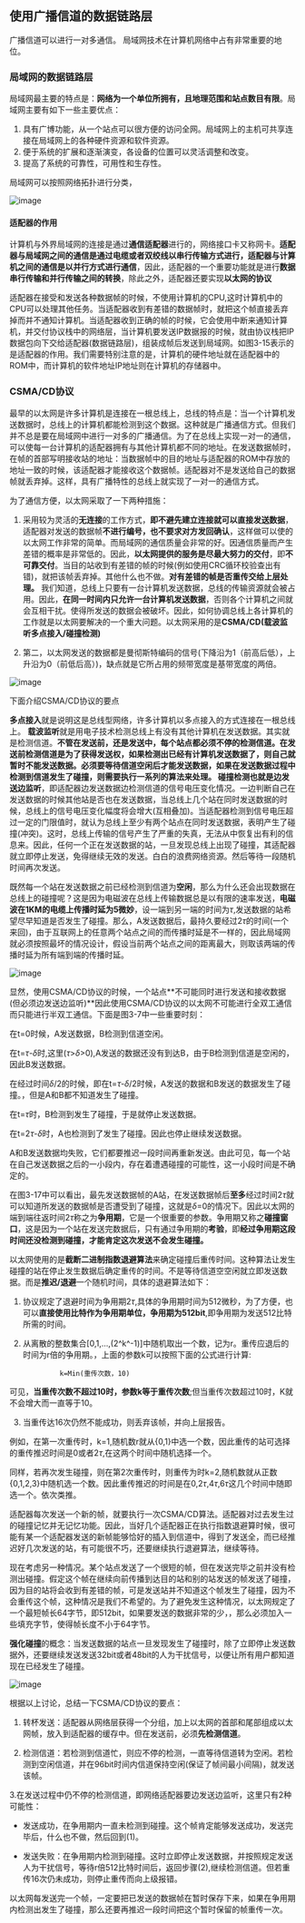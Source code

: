## 使用广播信道的数据链路层

广播信道可以进行一对多通信。
局域网技术在计算机网络中占有非常重要的地位。

### 局域网的数据链路层

局域网最主要的特点是：**网络为一个单位所拥有，且地理范围和站点数目有限**。局域网主要有如下一些主要优点：
1. 具有广博功能，从一个站点可以很方便的访问全网。局域网上的主机可共享连接在局域网上的各种硬件资源和软件资源。
2. 便于系统的扩展和逐渐演变，各设备的位置可以灵活调整和改变。
3. 提高了系统的可靠性，可用性和生存性。

局域网可以按照网络拓扑进行分类，

![image](https://img2020.cnblogs.com/blog/2361214/202111/2361214-20211109122951232-776175857.png)

#### 适配器的作用

计算机与外界局域网的连接是通过**通信适配器**进行的，网络接口卡又称网卡。**适配器与局域网之间的通信是通过电缆或者双绞线以串行传输方式进行，适配器与计算机之间的通信是以并行方式进行通信**，因此，适配器的一个重要功能就是进行**数据串行传输和并行传输之间的转换**，除此之外，适配器还要实现**以太网的协议**

适配器在接受和发送各种数据帧的时候，不使用计算机的CPU,这时计算机中的CPU可以处理其他任务。当适配器收到有差错的数据帧时，就把这个帧直接丢弃掉而并不通知计算机。当适配器收到正确的帧的时候，它会使用中断来通知计算机，并交付协议栈中的网络层，当计算机要发送IP数据报的时候，就由协议栈把IP数据包向下交给适配器(数据链路层)，组装成帧后发送到局域网。如图3-15表示的是适配器的作用。我们需要特别注意的是，计算机的硬件地址就在适配器中的ROM中，而计算机的软件地址IP地址则在计算机的存储器中。

### CSMA/CD协议

最早的以太网是许多计算机是连接在一根总线上，总线的特点是：当一个计算机发送数据时，总线上的计算机都能检测到这个数据。这种就是广播通信方式。但我们并不总是要在局域网中进行一对多的广播通信。为了在总线上实现一对一的通信，可以使每一台计算机的适配器拥有与其他计算机都不同的地址。在发送数据帧时，在帧的首部写明接收站的地址：当数据帧中的目的地址与适配器的ROM中存放的地址一致的时候，该适配器才能接收这个数据帧。适配器对不是发送给自己的数据帧就丢弃掉。这样，具有广播特性的总线上就实现了一对一的通信方式。

为了通信方便，以太网采取了一下两种措施：

1. 采用较为灵活的**无连接**的工作方式，**即不避先建立连接就可以直接发送数据**，适配器对发送的数据帧**不进行编号，也不要求对方发回确认**，这样做可以使的以太网工作非常的简单。而局域网的通信质量会非常的好。因通信质量而产生差错的概率是非常低的。因此，**以太网提供的服务是尽最大努力的交付**，即**不可靠交付**。当目的站收到有差错的帧的时候(例如使用CRC循环校验查出有错)，就把该帧丢弃掉。其他什么也不做。**对有差错的帧是否重传交给上层处理。**
我们知道，总线上只要有一台计算机发送数据，总线的传输资源就会被占用。因此，**在同一时间内只允许一台计算机发送数据**，否则各个计算机之间就会互相干扰。使得所发送的数据会被破坏。因此，如何协调总线上各计算机的工作就是以太网要解决的一个重大问题。以太网采用的是**CSMA/CD(载波监听多点接入/碰撞检测)**

2. 第二，以太网发送的数据都是曼彻斯特编码的信号(下降沿为1（前高后低），上升沿为0（前低后高）)，缺点就是它所占用的频带宽度是基带宽度的两倍。

![image](https://img2020.cnblogs.com/blog/2361214/202111/2361214-20211109123050118-417551353.png)

下面介绍CSMA/CD协议的要点

**多点接入**就是说明这是总线型网络，许多计算机以多点接入的方式连接在一根总线上。
**载波监听**就是用电子技术检测总线上有没有其他计算机在发送数据。其实就是检测信道。**不管在发送前，还是发送中，每个站点都必须不停的检测信道。**在发送前检测信道是为了获得发送权，如果检测出已经有计算机发送数据了，则自己就暂时不能发送数据。必须要等待信道空闲后才能发送数据，如果在发送数据过程中检测到信道发生了碰撞，则需要执行一系列的算法来处理。
**碰撞检测**也就是**边发送边监听**，即适配器边发送数据边检测信道的信号电压变化情况。一边判断自己在发送数据的时候其他站是否也在发送数据，当总线上几个站在同时发送数据的时候，总线上的信号电压变化幅度将会增大(互相叠加)。当适配器检测到信号电压超过一定的门限值时，就认为总线上至少有两个站点在同时发送数据，表明产生了碰撞(冲突)。这时，总线上传输的信号产生了严重的失真，无法从中恢复出有利的信息来。因此，任何一个正在发送数据的站，一旦发现总线上出现了碰撞，其适配器就立即停止发送，免得继续无效的发送。白白的浪费网络资源。然后等待一段随机时间再次发送。

既然每一个站在发送数据之前已经检测到信道为**空闲**，那么为什么还会出现数据在总线上的碰撞呢？这是因为电磁波在总线上传输数据总是以有限的速率发送，**电磁波在1KM的电缆上传播时延为5微妙**，设一端到另一端的时间为$\tau$,发送数据的站希望尽早知道是否发生了碰撞。那么，A发送数据后，最持久要经过2$\tau$的时间(一个来回)，由于互联网上的任意两个站点之间的而传播时延是不一样的，因此局域网就必须按照最坏的情况设计，假设当前两个站点之间的距离最大，则取该两端的传播时延为所有端到端的传播时延。

![image](https://img2020.cnblogs.com/blog/2361214/202111/2361214-20211109123149240-965851644.png)

显然，使用CSMA/CD协议的时候，一个站点**不可能同时进行发送和接收数据(但必须边发送边监听)**因此使用CSMA/CD协议的以太网不可能进行全双工通信而只能进行半双工通信。下面是图3-7中一些重要时刻：

在t=0时候，A发送数据，B检测到信道空闲。

在t=$\tau$-$\delta$时,这里($\tau$>$\delta$>0),A发送的数据还没有到达B，由于B检测到信道是空闲的，因此B发送数据。

在经过时间$\delta$/2的时候，即在t=$\tau$-$\delta$/2时候，A发送的数据和B发送的数据发生了碰撞。，但是A和B都不知道发生了碰撞。

在t=$\tau$时，B检测到发生了碰撞，于是就停止发送数据。

在t=2$\tau$-$\delta$时，A也检测到了发生了碰撞。因此也停止继续发送数据。

A和B发送数据均失败，它们都要推迟一段时间再重新发送。由此可见，每一个站在自己发送数据之后的一小段内，存在着遭遇碰撞的可能性，这一小段时间是不确定的。

在图3-17中可以看出，最先发送数据帧的A站，在发送数据帧后**至多**经过时间2$\tau$就可以知道所发送的数据帧是否遭受到了碰撞，这就是$\delta$=0的情况下。因此以太网的端到端往返时间2$\tau$称之为**争用期**，它是一个很重要的参数。争用期又称之**碰撞窗口**，这是因为一个站在发送完数据后，只有通过争用期的**考验**，即**经过争用期这段时间还没检测到碰撞，才能肯定这次发送不会发生碰撞。**

以太网使用的是**截断二进制指数退避算法**来确定碰撞后重传时间。这种算法让发生碰撞的站在停止发生数据后确定重传的时间。不是等待信道空空闲就立即发送数据。而是**推迟/退避**一个随机时间，具体的退避算法如下：

1. 协议规定了退避时间为争用期2$\tau$,具体的争用期时间为512微秒，为了方便，也可以**直接使用比特作为争用期单位，争用期为512bit**,即争用期为发送512比特所需的时间。

2. 从离散的整数集合[0,1,...,(2^k^-1)]中随机取出一个数，记为r。重传应退后的时间为r倍的争用期。，上面的参数k可以按照下面的公式进行计算:
   
                k=Min(重传次数，10)

可见，**当重传次数不超过10时，参数k等于重传次数**;但当重传次数超过10时，K就不会增大而一直等于10。

3. 当重传达16次仍然不能成功，则丢弃该帧，并向上层报告。

例如，在第一次重传时，k=1,随机数r就从{0,1}中选一个数，因此重传的站可选择的重传推迟时间是0或者2$\tau$,在这两个时间中随机选择一个。

同样，若再次发生碰撞，则在第2次重传时，则重传为时k=2,随机数就从正数{0,1,2,3}中随机选一个数。因此重传推迟的时间是在0,2$\tau$,4$\tau$,6$\tau$这几个时间中随即选一个。依次类推。

适配器每次发送一个新的帧，就要执行一次CSMA/CD算法。适配器对过去发生过的碰撞记忆并无记忆功能。因此，当好几个适配器正在执行指数退避算时候，很可能有某一个适配器发送的新帧能够恰好的插入到信道中，得到了发送全，而已经推迟好几次发送的站，有可能很不巧，还要继续执行退避算法，继续等待。

现在考虑另一种情况。某个站点发送了一个很短的帧，但在发送完毕之前并没有检测出碰撞。假定这个帧在继续向前传播到达目的站和别的站发送的帧发送了碰撞，因为目的站将会收到有差错的帧，可是发送站并不知道这个帧发生了碰撞，因为不会重传这个帧，这种情况是我们不希望的。为了避免发生这种情况，以太网规定了一个最短帧长64字节，即512bit，如果要发送的数据非常的少，，那么必须加入一些填充字节，使得帧长度不小于64字节。

**强化碰撞**的概念：当发送数据的站点一旦发现发生了碰撞时，除了立即停止发送数据外，还要继续发送发送32bit或者48bit的人为干扰信号，以便让所有用户都知道现在已经发生了碰撞。

![image](https://img2020.cnblogs.com/blog/2361214/202111/2361214-20211109123207788-272872493.png)

根据以上讨论，总结一下CSMA/CD协议的要点：

1. 转杯发送：适配器从网络层获得一个分组，加上以太网的首部和尾部组成以太网帧，放入到适配器的缓存中。但在发送前，必须**先检测信道**。

2. 检测信道：若检测到信道忙，则应不停的检测，一直等待信道转为空闲。若检测到空闲信道，并在96bit时间内信道保持空闲(保证了帧间最小间隔)，就发送该帧。

3.在发送过程中仍不停的检测信道，即网络适配器要边发送边监听，这里只有2种可能性：

* 发送成功，在争用期内一直未检测到碰撞。这个帧肯定能够发送成功，发送完毕后，什么也不做，然后回到(1)。

* 发送失败：在争用期内检测到碰撞。这时立即停止发送数据，并按照规定发送人为干扰信号，等待r倍512比特时间后，返回步骤(2),继续检测信道。但若重传16次仍未成功，则停止重传而向上级报错。

以太网每发送完一个帧，一定要把已发送的数据帧在暂时保存下来，如果在争用期内检测出发生了碰撞，那么还要再推迟一段时间把这个暂时保留的帧重传一次。

